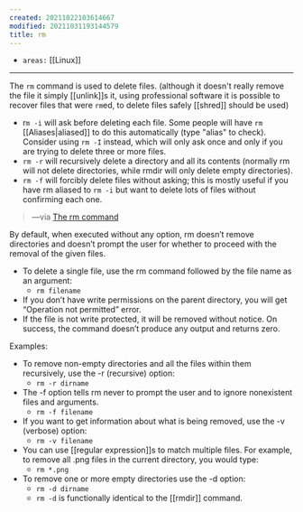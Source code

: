 ```yaml
---
created: 20211022103614667
modified: 20211031193144579
title: rm
---
```


- `areas:` [[Linux]]

---

The `rm` command is used to delete files. (although it doesn't really remove the file it simply [[unlink]]s it, using professional software it is possible to recover files that were `rm`ed, to delete files safely [[shred]] should be used)

- r`m -i` will ask before deleting each file. Some people will have `rm` [[Aliases|aliased]] to do this automatically (type "alias" to check). Consider using `rm -I` instead, which will only ask once and only if you are trying to delete three or more files.
- `rm -r` will recursively delete a directory and all its contents (normally rm will not delete directories, while rmdir will only delete empty directories).
- `rm -f` will forcibly delete files without asking; this is mostly useful if you have rm aliased to `rm -i` but want to delete lots of files without confirming each one.

> —via [The rm command](#%20Computing%7Chttps%3A%2F%2Fwww.maths.cam.ac.uk%2Fcomputing%2Flinux%2Funixinfo%2Frm)

By default, when executed without any option, rm doesn’t remove directories and doesn’t prompt the user for whether to proceed with the removal of the given files.

- To delete a single file, use the rm command followed by the file name as an argument:
  - `rm filename`
- If you don’t have write permissions on the parent directory, you will get “Operation not permitted” error.
- If the file is not write protected, it will be removed without notice. On success, the command doesn’t produce any output and returns zero.

Examples:

- To remove non-empty directories and all the files within them recursively, use the -r (recursive) option:
  - `rm -r dirname`
- The -f option tells rm never to prompt the user and to ignore nonexistent files and arguments.
  - `rm -f filename`
- If you want to get information about what is being removed, use the -v (verbose) option:
  - `rm -v filename`
- You can use [[regular expression]]s to match multiple files. For example, to remove all .png files in the current directory, you would type:
  - `rm *.png`
- To remove one or more empty directories use the -d option:
  - `rm -d dirname`
  - `rm -d` is functionally identical to the [[rmdir]] command.
